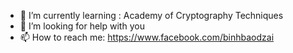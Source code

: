 - 🌱 I’m currently learning : Academy of Cryptography Techniques
- 🤔 I’m looking for help with you
- 📫 How to reach me: https://www.facebook.com/binhbaodzai

